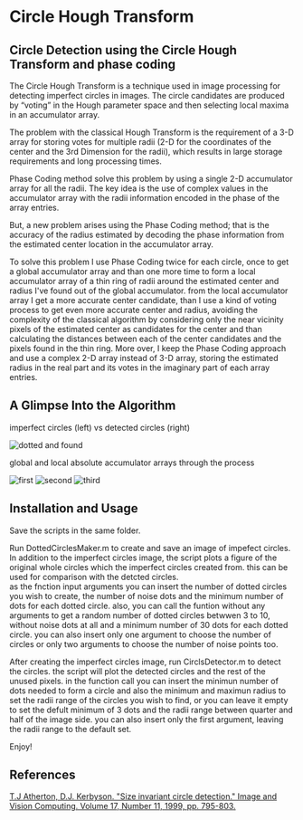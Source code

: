 # Circle Hough Transform 
## Circle Detection using the Circle Hough Transform and phase coding

The Circle Hough Transform is a technique used in image processing for detecting imperfect circles in  images. The circle candidates are produced by “voting” in the Hough parameter space and then selecting local maxima in an accumulator array.

The problem with the classical Hough Transform is the requirement of a 3-D array for storing votes for multiple radii (2-D for the coordinates of the center and the 3rd Dimension for the radii), which results in large storage requirements and long processing times. 

Phase Coding method solve this problem by using a single 2-D accumulator array for all the radii. The key idea is the use of complex values in the accumulator array with the radii information encoded in the phase of the array entries.

But, a new problem arises using the Phase Coding method; that is the accuracy of the radius estimated by decoding the phase information from the estimated center location in the accumulator array.

To solve this problem I use Phase Coding twice for each circle, once to get a global accumulator array and than one more time to form a local accumulator array of a thin ring of radii around the estimated center and radius I've found out of the global accumulator. from the local accumulator array I get a more accurate center candidate, than I use a kind of voting process to get even more accurate center and radius, avoiding the complexity of the classical algorithm by considering only the near vicinity pixels of the estimated center as candidates for the center and than calculating the distances between each of the center candidates and the pixels found in the thin ring. More over, I keep the Phase Coding approach and use a complex 2-D array instead of 3-D array, storing the estimated radius in the real part and its votes in the imaginary part of each array entries.
## A Glimpse Into the Algorithm

imperfect circles (left) vs detected circles (right)

![dotted and found](https://user-images.githubusercontent.com/82455000/120094977-fac68200-c12b-11eb-97f7-41884f14ddfe.png)

global and local absolute accumulator arrays through the process

![first](https://user-images.githubusercontent.com/82455000/120094854-78d65900-c12b-11eb-8180-c933029b5c56.png)
![second](https://user-images.githubusercontent.com/82455000/120094865-84c21b00-c12b-11eb-817f-fc00bfdba170.png)
![third](https://user-images.githubusercontent.com/82455000/120094878-9277a080-c12b-11eb-96e3-1107c55c06ea.png)
## Installation and Usage
Save the scripts in the same folder.

Run DottedCirclesMaker.m to create and save an image of impefect circles. In addition to the imperfect circles image, the script plots a figure of the original whole circles which the imperfect circles created from. this can be used for comparison with the detcted circles.<br/>
as the fnction input arguments you can insert the number of dotted circles you wish to create, the number of noise dots and the minimum number of dots for each dotted circle. also, you can call the funtion without any arguments to get a random number of dotted circles betwwen 3 to 10, without noise dots at all and a minimum number of 30 dots for each dotted circle. you can also insert only one argument to choose the number of circles or only two arguments to choose the number of noise points too.

After creating the imperfect circles image, run CirclsDetector.m to detect the circles. the script will plot the detected circles and the rest of the unused pixels. in the function call you can insert the minimun number of dots needed to form a circle and also the minimum and maximun radius to set the radii range of the circles you wish to find, or you can leave it empty to set the defult minimum of 3 dots and the radii range between quarter and half of the image side. you can also insert only the first argument, leaving the radii range to the default set.

Enjoy!

## References
[T.J Atherton, D.J. Kerbyson. "Size invariant circle detection." Image and Vision Computing. Volume 17, Number 11, 1999, pp. 795-803.](https://citeseerx.ist.psu.edu/viewdoc/download?doi=10.1.1.24.3310&rep=rep1&type=pdf)
